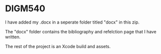 # DIGM540
I have added my .docx in a seperate folder titled "docx" in this zip. 

The "docx" folder contains the bibliography and refelction page that I have written. 

The rest of the project is an Xcode build and assets.
